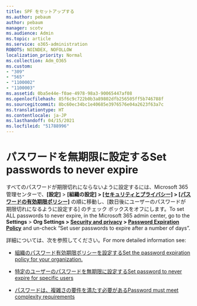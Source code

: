 ```yaml
---
title: SPF をセットアップする
ms.author: pebaum
author: pebaum
manager: scotv
ms.audience: Admin
ms.topic: article
ms.service: o365-administration
ROBOTS: NOINDEX, NOFOLLOW
localization_priority: Normal
ms.collection: Adm_O365
ms.custom:
- "309"
- "565"
- "1100002"
- "1100003"
ms.assetid: 0ba5e44e-f0ae-4978-98a3-90065447af08
ms.openlocfilehash: 85f6c9c722b0b3a89802dfb256505ff5b746788f
ms.sourcegitcommit: 8bc60ec34bc1e40685e3976576e04a2623f63a7c
ms.translationtype: HT
ms.contentlocale: ja-JP
ms.lasthandoff: 04/15/2021
ms.locfileid: "51788996"
---
```

# <a name="set-passwords-to-never-expire"></a><span data-ttu-id="49480-102">パスワードを無期限に設定する</span><span class="sxs-lookup"><span data-stu-id="49480-102">Set passwords to never expire</span></span>

<span data-ttu-id="49480-103">すべてのパスワードが期限切れにならないように設定するには、Microsoft 365 管理センターで、**[設定]**  >  **[組織の設定] > [[セキュリティとプライバシー]](https://portal.office.com/adminportal/home#/settings/security)  >  [[パスワードの有効期限ポリシー]](https://portal.microsoft.com/Adminportal/Home#/Settings/SecurityPrivacy/:/Settings/L1/PasswordPolicy)** の順に移動し、[数日後にユーザーのパスワードが期限切れになるように設定する] のチェック ボックスをオフにします。</span><span class="sxs-lookup"><span data-stu-id="49480-103">To set ALL passwords to never expire, in the Microsoft 365 admin center, go to the **Settings** > **Org Settings > [Security and privacy](https://portal.office.com/adminportal/home#/settings/security) > [Password Expiration Policy](https://portal.microsoft.com/Adminportal/Home#/Settings/SecurityPrivacy/:/Settings/L1/PasswordPolicy)** and un-check “Set user passwords to expire after a number of days”.</span></span>
  
<span data-ttu-id="49480-104">詳細については、次を参照してください。</span><span class="sxs-lookup"><span data-stu-id="49480-104">For more detailed information see:</span></span>

- [<span data-ttu-id="49480-105">組織のパスワード有効期限ポリシーを設定する</span><span class="sxs-lookup"><span data-stu-id="49480-105">Set the password expiration policy for your organization.</span></span>](https://docs.microsoft.com/microsoft-365/admin/manage/set-password-expiration-policy)
  
- [<span data-ttu-id="49480-106">特定のユーザーのパスワードを無期限に設定する</span><span class="sxs-lookup"><span data-stu-id="49480-106">Set password to never expire for specific users</span></span>](https://docs.microsoft.com/microsoft-365/admin/add-users/set-password-to-never-expire)

- [<span data-ttu-id="49480-107">パスワードは、複雑さの要件を満たす必要がある</span><span class="sxs-lookup"><span data-stu-id="49480-107">Password must meet complexity requirements</span></span>](https://docs.microsoft.com/windows/security/threat-protection/security-policy-settings/password-must-meet-complexity-requirements)
  
